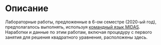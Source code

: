 # Описание

Лабораторные работы, предложенные в 6-ом семестре (2020-ый год), предполагалось выполнять, используя [командный язык MIDAS](http://www.eso.org/sci/software/esomidas/doc/user/18NOV/vola/node38.html#:~:text=But%20it%20is%20not%20intended,need%20to%20compile%20MIDAS%20procedures.). Наработки и данные по этим работам, включая процедуру с первого занятия для решения квадратного уравнения, расположены здесь.